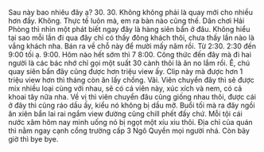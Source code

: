 Sau này bao nhiêu đây ạ? 30. 30. Không không phải là quay mới cho nhiều hơn đấy. Không. Thực tế luôn mà, em ra bàn nào cũng thế. Dân chơi Hải Phòng thì nhìn một phát biết ngay đây là hàng siên bẩn ở đâu. Không hiểu tại sao mỗi lần đi qua đây chỉ có thấy đông khách thôi, chưa thấy lần nào là vắng khách nha. Bán ra về chỗ này để mười mấy năm rồi. Từ 2:30. 2:30 đến 9:00 tối ạ. 9:00. Hôm nào hết sớm thì 7 8:00. Công thức đến đây mà đi hai người là các bác nhớ chỉ gọi một suất 30 cành thôi là ăn no lắm rồi. Ê, chú quay siên bẩn đây cũng được hơn triệu view ấy. Clip này mà được hơn 1 triệu view hơn thì tháng còn ăn lấy chồng. Vãi. Viên chuyển đây thì sẽ được mix nhiều loại cùng với nhau, sẽ có cá viên này, xúc xích và nem, có cả khoai tây nữa nha. Về vị thì viên chuyển đâu cũng giống nhau thôi, được cái ở đây thì cũng ráo dầu ấy, kiểu nó không bị dầu mỡ. Buổi tối mà ra đây ngồi ăn xiên bẩn lai rai ngắm view đường cũng chill phết đấy chứ. Mỗi tội cái nước xâm hôm nay mình uống nó bị ngọt một xíu xiu thôi. Địa chỉ của quán thì nằm ngay cạnh cổng trường cấp 3 Ngô Quyền mọi người nhá. Còn bây giờ thì bye bye.